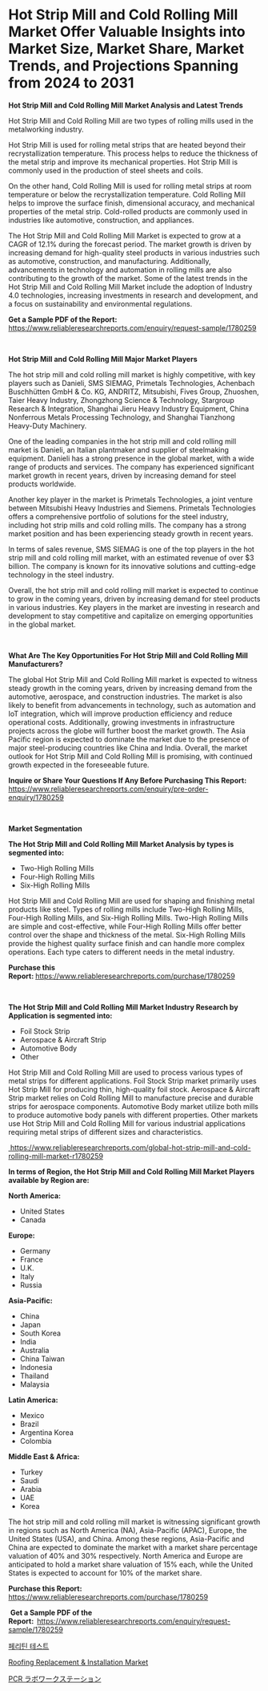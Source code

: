 <p><h1>Hot Strip Mill and Cold Rolling Mill Market Offer Valuable Insights into Market Size, Market Share, Market Trends, and Projections Spanning from 2024 to 2031</h1></p><p><strong>Hot Strip Mill and Cold Rolling Mill Market Analysis and Latest Trends</strong></p>
<p><p>Hot Strip Mill and Cold Rolling Mill are two types of rolling mills used in the metalworking industry. </p><p>Hot Strip Mill is used for rolling metal strips that are heated beyond their recrystallization temperature. This process helps to reduce the thickness of the metal strip and improve its mechanical properties. Hot Strip Mill is commonly used in the production of steel sheets and coils.</p><p>On the other hand, Cold Rolling Mill is used for rolling metal strips at room temperature or below the recrystallization temperature. Cold Rolling Mill helps to improve the surface finish, dimensional accuracy, and mechanical properties of the metal strip. Cold-rolled products are commonly used in industries like automotive, construction, and appliances.</p><p>The Hot Strip Mill and Cold Rolling Mill Market is expected to grow at a CAGR of 12.1% during the forecast period. The market growth is driven by increasing demand for high-quality steel products in various industries such as automotive, construction, and manufacturing. Additionally, advancements in technology and automation in rolling mills are also contributing to the growth of the market. Some of the latest trends in the Hot Strip Mill and Cold Rolling Mill Market include the adoption of Industry 4.0 technologies, increasing investments in research and development, and a focus on sustainability and environmental regulations.</p></p>
<p><strong>Get a Sample PDF of the Report:&nbsp;</strong> <a href="https://www.reliableresearchreports.com/enquiry/request-sample/1780259">https://www.reliableresearchreports.com/enquiry/request-sample/1780259</a></p>
<p>&nbsp;</p>
<p><strong>Hot Strip Mill and Cold Rolling Mill Major Market Players</strong></p>
<p><p>The hot strip mill and cold rolling mill market is highly competitive, with key players such as Danieli, SMS SIEMAG, Primetals Technologies, Achenbach Buschhütten GmbH & Co. KG, ANDRITZ, Mitsubishi, Fives Group, Zhuoshen, Taier Heavy Industry, Zhongzhong Science & Technology, Stargroup Research & Integration, Shanghai Jieru Heavy Industry Equipment, China Nonferrous Metals Processing Technology, and Shanghai Tianzhong Heavy-Duty Machinery.</p><p>One of the leading companies in the hot strip mill and cold rolling mill market is Danieli, an Italian plantmaker and supplier of steelmaking equipment. Danieli has a strong presence in the global market, with a wide range of products and services. The company has experienced significant market growth in recent years, driven by increasing demand for steel products worldwide.</p><p>Another key player in the market is Primetals Technologies, a joint venture between Mitsubishi Heavy Industries and Siemens. Primetals Technologies offers a comprehensive portfolio of solutions for the steel industry, including hot strip mills and cold rolling mills. The company has a strong market position and has been experiencing steady growth in recent years.</p><p>In terms of sales revenue, SMS SIEMAG is one of the top players in the hot strip mill and cold rolling mill market, with an estimated revenue of over $3 billion. The company is known for its innovative solutions and cutting-edge technology in the steel industry.</p><p>Overall, the hot strip mill and cold rolling mill market is expected to continue to grow in the coming years, driven by increasing demand for steel products in various industries. Key players in the market are investing in research and development to stay competitive and capitalize on emerging opportunities in the global market.</p></p>
<p>&nbsp;</p>
<p><strong>What Are The Key Opportunities For Hot Strip Mill and Cold Rolling Mill Manufacturers?</strong></p>
<p><p>The global Hot Strip Mill and Cold Rolling Mill market is expected to witness steady growth in the coming years, driven by increasing demand from the automotive, aerospace, and construction industries. The market is also likely to benefit from advancements in technology, such as automation and IoT integration, which will improve production efficiency and reduce operational costs. Additionally, growing investments in infrastructure projects across the globe will further boost the market growth. The Asia Pacific region is expected to dominate the market due to the presence of major steel-producing countries like China and India. Overall, the market outlook for Hot Strip Mill and Cold Rolling Mill is promising, with continued growth expected in the foreseeable future.</p></p>
<p><strong>Inquire or Share Your Questions If Any Before Purchasing This Report:</strong> <a href="https://www.reliableresearchreports.com/enquiry/pre-order-enquiry/1780259">https://www.reliableresearchreports.com/enquiry/pre-order-enquiry/1780259</a></p>
<p>&nbsp;</p>
<p><strong>Market Segmentation</strong></p>
<p><strong>The Hot Strip Mill and Cold Rolling Mill Market Analysis by types is segmented into:</strong></p>
<p><ul><li>Two-High Rolling Mills</li><li>Four-High Rolling Mills</li><li>Six-High Rolling Mills</li></ul></p>
<p><p>Hot Strip Mill and Cold Rolling Mill are used for shaping and finishing metal products like steel. Types of rolling mills include Two-High Rolling Mills, Four-High Rolling Mills, and Six-High Rolling Mills. Two-High Rolling Mills are simple and cost-effective, while Four-High Rolling Mills offer better control over the shape and thickness of the metal. Six-High Rolling Mills provide the highest quality surface finish and can handle more complex operations. Each type caters to different needs in the metal industry.</p></p>
<p><strong>Purchase this Report:&nbsp;</strong><a href="https://www.reliableresearchreports.com/purchase/1780259">https://www.reliableresearchreports.com/purchase/1780259</a></p>
<p>&nbsp;</p>
<p><strong>The Hot Strip Mill and Cold Rolling Mill Market Industry Research by Application is segmented into:</strong></p>
<p><ul><li>Foil Stock Strip</li><li>Aerospace & Aircraft Strip</li><li>Automotive Body</li><li>Other</li></ul></p>
<p><p>Hot Strip Mill and Cold Rolling Mill are used to process various types of metal strips for different applications. Foil Stock Strip market primarily uses Hot Strip Mill for producing thin, high-quality foil stock. Aerospace & Aircraft Strip market relies on Cold Rolling Mill to manufacture precise and durable strips for aerospace components. Automotive Body market utilize both mills to produce automotive body panels with different properties. Other markets use Hot Strip Mill and Cold Rolling Mill for various industrial applications requiring metal strips of different sizes and characteristics.</p></p>
<p><a href="https://www.reliableresearchreports.com/global-hot-strip-mill-and-cold-rolling-mill-market-r1780259">&nbsp;https://www.reliableresearchreports.com/global-hot-strip-mill-and-cold-rolling-mill-market-r1780259</a></p>
<p><strong>In terms of Region, the Hot Strip Mill and Cold Rolling Mill Market Players available by Region are:</strong></p>
<p>
    <p> <strong> North America: </strong>
        <ul>
            <li>United States</li>
            <li>Canada</li>
        </ul>
        </p> 
    <p> <strong> Europe: </strong>
        <ul>
            <li>Germany</li>
            <li>France</li>
            <li>U.K.</li>
            <li>Italy</li>
            <li>Russia</li>
        </ul>
        </p> 
    <p> <strong> Asia-Pacific: </strong>
        <ul>
            <li>China</li>
            <li>Japan</li>
            <li>South Korea</li>
            <li>India</li>
            <li>Australia</li>
            <li>China Taiwan</li>
            <li>Indonesia</li>
            <li>Thailand</li>
            <li>Malaysia</li>
        </ul>
        </p> 
    <p> <strong> Latin America: </strong>
        <ul>
            <li>Mexico</li>
            <li>Brazil</li>
            <li>Argentina Korea</li>
            <li>Colombia</li>
        </ul>
        </p> 
    <p> <strong> Middle East & Africa: </strong>
        <ul>
            <li>Turkey</li>
            <li>Saudi</li>
            <li>Arabia</li>
            <li>UAE</li>
            <li>Korea</li>
        </ul>
    </p>
    </p>
<p><p>The hot strip mill and cold rolling mill market is witnessing significant growth in regions such as North America (NA), Asia-Pacific (APAC), Europe, the United States (USA), and China. Among these regions, Asia-Pacific and China are expected to dominate the market with a market share percentage valuation of 40% and 30% respectively. North America and Europe are anticipated to hold a market share valuation of 15% each, while the United States is expected to account for 10% of the market share.</p></p>
<p><strong>Purchase this Report: </strong><a href="https://www.reliableresearchreports.com/purchase/1780259">https://www.reliableresearchreports.com/purchase/1780259</a></p>
<p>&nbsp;<strong>Get a Sample PDF of the Report:&nbsp;&nbsp;</strong><a href="https://www.reliableresearchreports.com/enquiry/request-sample/1780259">https://www.reliableresearchreports.com/enquiry/request-sample/1780259</a></p>
<p><strong></strong></p>
<p><p><a href="https://github.com/lkwggful07722/Market-Research-Report-List-3/blob/main/1003738184562.md">페리틴 테스트</a></p><p><a href="https://issuu.com/reportprime-2/docs/roofing-replacement-installation-market-size-2030.">Roofing Replacement & Installation Market</a></p><p><a href="https://github.com/ycmtqqhvk3273/Market-Research-Report-List-3/blob/main/7870910127265.md">PCR ラボワークステーション</a></p></p>